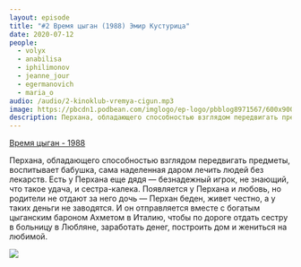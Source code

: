 ```yaml
---
layout: episode
title: "#2 Время цыган (1988) Эмир Кустурица"
date: 2020-07-12
people:
  - volyx
  - anabilisa
  - iphilimonov
  - jeanne_jour
  - egermanovich
  - maria_o
audio: /audio/2-kinoklub-vremya-cigun.mp3
image: https://pbcdn1.podbean.com/imglogo/ep-logo/pbblog8971567/600x900.jpg
description: Перхана, обладающего способностью взглядом передвигать предметы, воспитывает бабушка, сама наделенная даром лечить людей без лекарств. Есть у Перхана еще дядя — безнадежный игрок, не знающий, что такое удача, и сестра-калека. Появляется у Перхана и любовь, но родители не отдают за него дочь — Перхан беден, живет честно, а у таких деньги не заводятся. И он отправляется вместе с богатым цыганским бароном Ахметом в Италию, чтобы по дороге отдать сестру в больницу в Любляне, заработать денег, построить дом и жениться на любимой.
---
```


[Время цыган - 1988](https://www.kinopoisk.ru/film/63782/)

Перхана, обладающего способностью взглядом передвигать предметы, воспитывает бабушка, сама наделенная даром лечить людей без лекарств. Есть у Перхана еще дядя — безнадежный игрок, не знающий, что такое удача, и сестра-калека. Появляется у Перхана и любовь, но родители не отдают за него дочь — Перхан беден, живет честно, а у таких деньги не заводятся. И он отправляется вместе с богатым цыганским бароном Ахметом в Италию, чтобы по дороге отдать сестру в больницу в Любляне, заработать денег, построить дом и жениться на любимой.

![](https://pbcdn1.podbean.com/imglogo/ep-logo/pbblog8971567/600x900.jpg)


